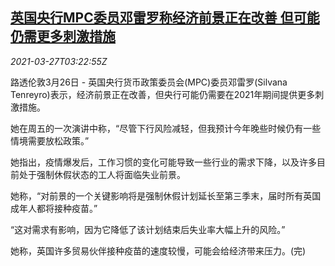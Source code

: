 <!--1616815862000-->
[英国央行MPC委员邓雷罗称经济前景正在改善 但可能仍需更多刺激措施](https://cn.reuters.com/article/uk-boe-mpc-economy-outlook-0327-idCNKBS2BJ030)
------

<div><i>2021-03-27T03:22:55Z</i></div><p>路透伦敦3月26日 - 英国央行货币政策委员会(MPC)委员邓雷罗(Silvana Tenreyro)表示，经济前景正在改善，但央行可能仍需要在2021年期间提供更多刺激措施。</p><p>她在周五的一次演讲中称，“尽管下行风险减轻，但我预计今年晚些时候仍有一些情境需要放松政策。”</p><p>她指出，疫情爆发后，工作习惯的变化可能导致一些行业的需求下降，以及许多目前处于强制休假状态的工人将面临失业前景。</p><p>她称，“对前景的一个关键影响将是强制休假计划延长至第三季末，届时所有英国成年人都将接种疫苗。”</p><p>“这对需求有影响，因为它降低了该计划结束后失业率大幅上升的风险。”</p><p>她称，英国许多贸易伙伴接种疫苗的速度较慢，可能会给经济带来压力。(完)</p>
